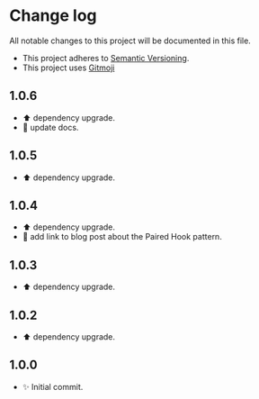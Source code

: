 # Change log

All notable changes to this project will be documented in this file.

-   This project adheres to [Semantic Versioning][semver].
-   This project uses [Gitmoji][gitmoji]

## 1.0.6

-   :arrow_up: dependency upgrade.
-   :memo: update docs.

## 1.0.5

-   :arrow_up: dependency upgrade.

## 1.0.4

-   :arrow_up: dependency upgrade.
-   :memo: add link to blog post about the Paired Hook pattern.

## 1.0.3

-   :arrow_up: dependency upgrade.

## 1.0.2

-   :arrow_up: dependency upgrade.

## 1.0.0

-   :sparkles: Initial commit.

<!-- References -->

[gitmoji]: https://gitmoji.dev/
[semver]: https://semver.org/
